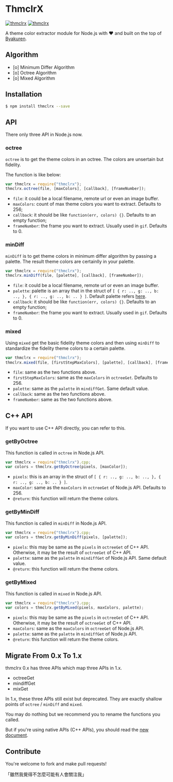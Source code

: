 # ThmclrX

[![thmclrx](http://img.shields.io/npm/v/thmclrx.svg)](https://www.npmjs.org/package/thmclrx)
[![thmclrx](http://img.shields.io/npm/dm/thmclrx.svg)](https://www.npmjs.org/package/thmclrx)

A theme color extractor module for Node.js with ❤ and built on the top of [Byakuren](https://github.com/XadillaX/byakuren).

## Algorithm

+ [o] Minimum Differ Algorithm
+ [o] Octree Algorithm
+ [o] Mixed Algorithm

## Installation

```sh
$ npm install thmclrx --save
```

## API

There only three API in Node.js now.

### octree

`octree` is to get the theme colors in an octree. The colors are unsertain but fidelity.

The function is like below:

```javascript
var thmclrx = require("thmclrx");
thmclrx.octree(file, [maxColors], [callback], [frameNumber]);
```

+ `file`: it could be a local filename, remote url or even an image buffer.
+ `maxColors`: count of max theme colors you want to extract. Defaults to 256;
+ `callback`: it should be like `function(err, colors) {}`. Defaults to an empty function;
+ `frameNumber`: the frame you want to extract. Usually used in `gif`. Defaults to 0.

### minDiff

`minDiff` is to get theme colors in minimum differ algorithm by passing a palette. The result theme colors are certainlly in your palette.

```javascript
var thmclrx = require("thmclrx");
thmclrx.minDiff(file, [palette], [callback], [frameNumber]);
```

+ `file`: it could be a local filename, remote url or even an image buffer.
+ `palette`: palette is an array that in the struct of `[ { r: .., g: .., b: .., }, { r: .., g: .., b: .. } ]`. Default palette refers [here](https://github.com/XadillaX/thmclrx/blob/master/lib/default_palette.js).
+ `callback`: it should be like `function(err, colors) {}`. Defaults to an empty function;
+ `frameNumber`: the frame you want to extract. Usually used in `gif`. Defaults to 0.

### mixed

Using `mixed` get the basic fidelity theme colors and then using `minDiff` to standardize the fidelity theme colors to a certain palette.

```javascript
var thmclrx = require("thmclrx");
thmclrx.mixed(file, [firstStepMaxColors], [palette], [callback], [frameNumber]);
```

+ `file`: same as the two functions above.
+ `firstStepMaxColors`: same as the `maxColors` in `octreeGet`. Defaults to 256.
+ `palette`: same as the `palette` in `mindiffGet`. Same default value.
+ `callback`: same as the two functions above.
+ `frameNumber`: same as the two functions above.

## C++ API

If you want to use C++ API directly, you can refer to this.

### getByOctree

This function is called in `octree` in Node.js API.

```javascript
var thmclrx = require("thmclrx").cpp;
var colors = thmclrx.getByOctree(pixels, [maxColor]);
```

+ `pixels`: this is an array in the struct of `[ { r: .., g: .., b: .., }, { r: .., g: .., b: .. } ]`.
+ `maxColor`: same as the `maxColors` in `octreeGet` of Node.js API. Defaults to 256.
+ `@return`: this function will return the theme colors.

### getByMinDiff

This function is called in `minDiff` in Node.js API.

```javascript
var thmclrx = require("thmclrx").cpp;
var colors = thmclrx.getByMinDiff(pixels, [palette]);
```

+ `pixels`: this may be same as the `pixels` in `octreeGet` of C++ API. Otherwise, it may be the result of `octreeGet` of C++ API.
+ `palette`: same as the `palette` in `mindiffGet` of Node.js API. Same default value.
+ `@return`: this function will return the theme colors.

### getByMixed

This function is called in `mixed` in Node.js API.

```javascript
var thmclrx = require("thmclrx").cpp;
var colors = thmclrx.getByMixed(pixels, maxColors, palette);
```

+ `pixels`: this may be same as the `pixels` in `octreeGet` of C++ API. Otherwise, it may be the result of `octreeGet` of C++ API.
+ `maxColors`: same as the `maxColors` in `octreeGet` of Node.js API.
+ `palette`: same as the `palette` in `mindiffGet` of Node.js API.
+ `@return`: this function will return the theme colors.

## Migrate From 0.x To 1.x

thmclrx 0.x has three APIs which map three APIs in 1.x.

+ octreeGet
+ mindiffGet
+ mixGet

In 1.x, these three APIs still exist but deprecated. They are exactly shallow points of `octree` / `minDiff` and `mixed`.

You may do nothing but we recommend you to rename the functions you called.

But if you're using native APIs (C++ APIs), you should read the [new document](#c-api).

## Contribute

You're welcome to fork and make pull requests!

「雖然我覺得不怎麼可能有人會關注我」
